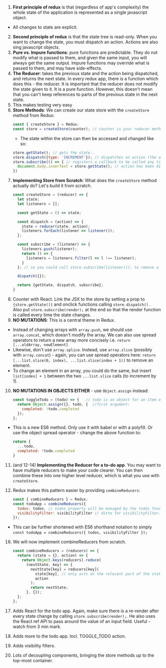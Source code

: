 1. **First principle of redux** is that (regardless of app's complexity) the whole state of the application is represented as a single javascript object. 
 * All changes to state are explicit.
2. **Second principle of redux** is that the state tree is read-only. When you want to change the state, you must dispatch an action. Actions are also sing javascript objects.
3. **Pure vs. Impure functions**: pure functions are predictable. They do not modify what is passed to them, and given the same input, you will always get the same output. Impure functions may override what is passed to them, and may have side-effects.
4. **The Reducer**: takes the previous state and the action being dispatched, and returns the next state. In every redux app, there is a function which does this - the reducer. It is important that the reducer does not modify the state given to it. It is a pure function. However, this doesn't mean that you can't keep references to parts of the previous state in the next state.
5. This makes testing very easy
6. **Store Methods**: We can create our state store with the `createStore` method from Redux:
    ```javascript
    const { createStore } = Redux;
    const store = createStore(counter); // counter is your reducer method

    ```
    * The state within the store can then be accessed and changed like so:
    ```javascript
    store.getState(); // gets the state..
    store.dispatch({type: 'INCREMENT'}); // dispatches an action (the argument)
    store.subscribe(() => { // registers a callback to be called any time an
      document.body.innerText = store.getState(); // action has been dispatched
    })
    ```
7. **Implementing Store from Scratch**: What does the `createStore` method actually do? Let's build it from scratch.
    ```javascript
    const createStore = (reducer) => {
      let state;
      let listeners = [];

      const getState = () => state;

      const dispatch = (action) => {
        state = reducer(state, action);
        listeners.forEach(listener => listener());
      };

      const subscribe = (listener) => {
        listeners.push(listener);
        return () => {
          listeners = listeners.filter(l => l !== listener);
        }
      }; // so you could call store.subscribe(listener)(); to remove a listener.

      dispatch({});

      return {getState, dispatch, subscribe};
    }
    ```
8. Counter with React. Link the JSX to the store by setting a prop to `{store.getState()}` and onclick functions calling `store.dispatch()` . Also put `store.subscribe(render);` at the end so that the render function is called every time the state changes.
9. **NO MUTATIONS**: This is a central theme in Redux. 
 * Instead of changing arrays with `array.push`, we should use `array.concat`, which doesn't modify the array. We can also use spread operators to return a new array more concisely i.e. `return [...oldArray, newElement]`
 * Likewise, don't use `array.splice`. Instead, use `array.slice` (possibly with `array.concat`) - again, you can use spread operators here: `return [...list.slice(0, index), ...list.slice(index + 1)]` to remove an element.
 * To change an element in an array, you could do the same, but insert `list[index] + 1` between the two `...list.slice` calls (to increment by 1).
10. **NO MUTATIONS IN OBJECTS EITHER** - use `Object.assign` instead:
    ```javascript
    const toggleTodo = (todo) => {   // todo is an object for an item on the todo list 
      return Object.assign({}, todo, {  //first argument: 
        completed: !todo.completed
      });
    };
    ```
 * This is a new ES6 method. Only use it with babel or with a polyfill. Or use the object spread operator - change the above function to:
    ```javascript
    return {
      ...todo,
      completed: !todo.completed
    }
    ```
11. (and 12-14) **Implementing the Reducer for a to-do app**. You may want to have multiple reducers to make your code clearer. You can then combine these into one higher level reducer, which is what you use with `createStore`.
15. Redux makes this pattern easier by providing `combineReducers`:

    ```javascript
    const { combineReducers } = Redux; 
    const todoApp = combineReducers({
      todos: todos, // todos property will be managed by the todos function
      visibilityFilter: visibilityFilter // ditto for visibilityFilter.
    });
    ```
 * This can be further shortened with ES6 shorthand notation to simply `const todoApp = combineReducers({ todos, visibilityFilter });`
16. We will now implement combineReducers from scratch.

    ```javascript
    const combineReducers = (reducers) => {
      return (state = {}, action) => {
        return Object.keys(reducers).reduce(
          (nextState, key) => {
            nextState[key] = reducers[key](
              state[key], // only acts on the relevant part of the state!
              action
            );
            return nextState;
          }, {});
      };
    };
    ```
17. Adds React for the todo app. Again, make sure there is a re-render after every state change by calling `store.subscribe(render);`. He also uses the React ref API to pass around the value of an input field. Useful - watch from 3 min mark.
18. Adds more to the todo app. Incl. TOGGLE_TODO action.
20. Adds visibility filters.
21. Lots of decoupling components, bringing the store methods up to the top-most container.
